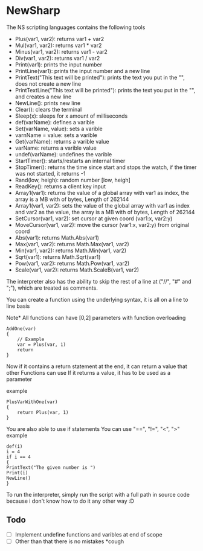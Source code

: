 # NewSharp
The NS scripting languages contains the following tools

- Plus(var1, var2): returns var1 + var2
- Mul(var1, var2): returns var1 * var2
- Minus(var1, var2): returns var1 - var2
- Div(var1, var2): returns var1 / var2
- Print(var1): prints the input number
- PrintLine(var1): prints the input number and a new line
- PrintText("This text will be printed"): prints the text you put in the "", does not create a new line
- PrintTextLine("This text will be printed"): prints the text you put in the "", and creates a new line
- NewLine(): prints new line
- Clear(): clears the terminal
- Sleep(x): sleeps for x amount of milliseconds
- def(varName): defines a varible
- Set(varName, value): sets a varible
- varnName = value: sets a varible
- Get(varName): returns a varible value
- varName: returns a varible value 
- undef(varName): undefines the varible
- StartTimer(): starts/restarts an internal timer
- StopTimer(): returns the time since start and stops the watch, if the timer was not started, it returns -1
- Rand(low, heigh): random number [low, heigh] 
- ReadKey(): returns a client key input
- Array1(var1): returns the value of a global array with var1 as index, the array is a MB with of bytes, Length of 262144 
- Array1(var1, var2): sets the value of the global array with var1 as index and var2 as the value, the array is a MB with of bytes, Length of 262144 
- SetCursor(var1, var2): set cursor at given coord (var1:x, var2:y)
- MoveCursor(var1, var2): move the cursor (var1:x, var2:y) from original coord
- Abs(var1): returns Math.Abs(var1)
- Max(var1, var2): returns Math.Max(var1, var2)
- Min(var1, var2): returns Math.Min(var1, var2)
- Sqrt(var1): returns Math.Sqrt(var1)
- Pow(var1, var2): returns Math.Pow(var1, var2)
- Scale(var1, var2): returns Math.ScaleB(var1, var2)


The interpreter also has the ability to skip the rest of a line at ("//", "#" and ";"), which are treated as comments.

You can create a function using the underlying syntax, it is all on a line to line basis

Note* All functions can have [0,2] parameters with function overloading

```
AddOne(var)
{
    // Example
    var = Plus(var, 1)
    return
}
```

Now if it contains a return statement at the end, it can return a value that other Functions can use
If it returns a value, it has to be used as a parameter

example
```
PlusVarWithOne(var)
{
    return Plus(var, 1)
}
```

You are also able to use if statements
You can use "==", "!=", "<", ">" 
example

```
def(i)
i = 4
if i == 4
{
PrintText("The given number is ")
Print(i)
NewLine()
}
```

To run the interpreter, simply run the script with a full path in source code because i don't know how to do it any other way :D



## Todo
- [ ] Implement undefine functions and varibles at end of scope
- [ ] Other than that there is no mistakes *cough
